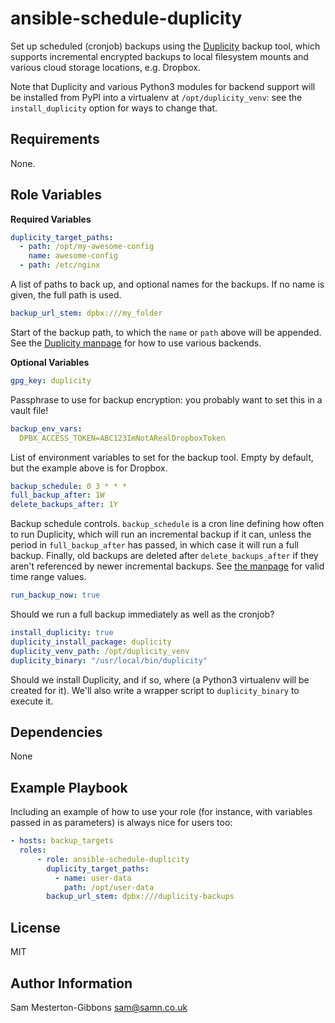 ansible-schedule-duplicity
=========

Set up scheduled (cronjob) backups using the [Duplicity](http://duplicity.nongnu.org/) backup tool, which supports
incremental encrypted backups to local filesystem mounts and various cloud storage locations, e.g. Dropbox.

Note that Duplicity and various Python3 modules for backend support will be installed from PyPI into a virtualenv at
`/opt/duplicity_venv`: see the `install_duplicity` option for ways to change that.

Requirements
------------
None.

Role Variables
--------------

**Required Variables**

```yaml
duplicity_target_paths:
  - path: /opt/my-awesome-config
    name: awesome-config
  - path: /etc/nginx
```
A list of paths to back up, and optional names for the backups. If no name is given, the full path is used.

```yaml
backup_url_stem: dpbx:///my_folder
```
Start of the backup path, to which the `name` or `path` above will be appended. See the
[Duplicity manpage](http://duplicity.nongnu.org/vers7/duplicity.1.html) for how to use various backends.

**Optional Variables**
```yaml
gpg_key: duplicity
```
Passphrase to use for backup encryption: you probably want to set this in a vault file!

```yaml
backup_env_vars:
  DPBX_ACCESS_TOKEN=ABC123ImNotARealDropboxToken
```
List of environment variables to set for the backup tool. Empty by default, but the example above is for Dropbox.

```yaml
backup_schedule: 0 3 * * *
full_backup_after: 1W
delete_backups_after: 1Y
```
Backup schedule controls. `backup_schedule` is a cron line defining how often to run Duplicity, which will run an
incremental backup if it can, unless the period in `full_backup_after` has passed, in which case it will run a full
backup. Finally, old backups are deleted after `delete_backups_after` if they aren't referenced by newer incremental
backups. See [the manpage](http://duplicity.nongnu.org/vers7/duplicity.1.html#sect8_) for valid time range values.

```yaml
run_backup_now: true
```
Should we run a full backup immediately as well as the cronjob?

```yaml
install_duplicity: true
duplicity_install_package: duplicity
duplicity_venv_path: /opt/duplicity_venv
duplicity_binary: "/usr/local/bin/duplicity"
```
Should we install Duplicity, and if so, where (a Python3 virtualenv will be created for it). We'll also write a wrapper
script to `duplicity_binary` to execute it.

Dependencies
------------

None

Example Playbook
----------------

Including an example of how to use your role (for instance, with variables passed in as parameters) is always nice for users too:

```yaml
- hosts: backup_targets
  roles:
      - role: ansible-schedule-duplicity
        duplicity_target_paths:
          - name: user-data
            path: /opt/user-data
        backup_url_stem: dpbx:///duplicity-backups
```

License
-------

MIT

Author Information
------------------

Sam Mesterton-Gibbons <sam@samn.co.uk>